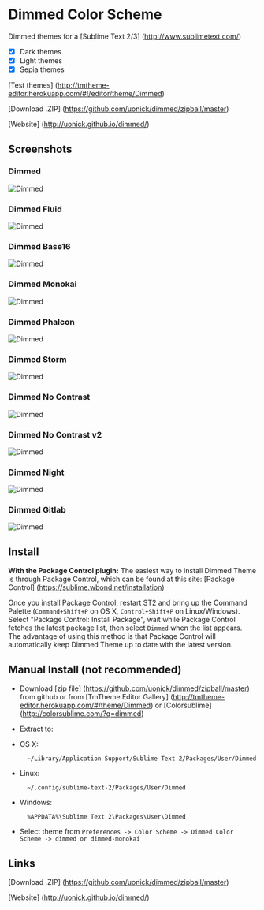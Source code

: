 # Dimmed Color Scheme

Dimmed themes for a [Sublime Text 2/3] (http://www.sublimetext.com/)


- [x] Dark themes
- [x] Light themes
- [x] Sepia themes

[Test themes] (http://tmtheme-editor.herokuapp.com/#!/editor/theme/Dimmed)

[Download .ZIP] (https://github.com/uonick/dimmed/zipball/master)

[Website] (http://uonick.github.io/dimmed/)

## Screenshots

### Dimmed
![Dimmed](img/dimmed.png)


### Dimmed Fluid
![Dimmed](img/dimmed-fluid.png)


### Dimmed Base16
![Dimmed](img/dimmed-base16.png)


### Dimmed Monokai
![Dimmed](img/dimmed-monokai.png)


### Dimmed Phalcon
![Dimmed](img/dimmed-phalcon.png)


### Dimmed Storm
![Dimmed](img/dimmed-storm.png)



### Dimmed No Contrast
![Dimmed](img/dimmed-no-contrast.png)


### Dimmed No Contrast v2
![Dimmed](img/dimmed-no-contrast-v2.png)


### Dimmed Night
![Dimmed](img/dimmed-night.png)


### Dimmed Gitlab
![Dimmed](img/dimmed-gitlab.png)




## Install

**With the Package Control plugin:** The easiest way to install Dimmed Theme is through Package Control, which can be found at this site: [Package Control] (https://sublime.wbond.net/installation)

Once you install Package Control, restart ST2 and bring up the Command Palette (`Command+Shift+P` on OS X, `Control+Shift+P` on Linux/Windows). Select "Package Control: Install Package", wait while Package Control fetches the latest package list, then select `Dimmed`  when the list appears. The advantage of using this method is that Package Control will automatically keep Dimmed Theme up to date with the latest version.


## Manual Install (not recommended)

* Download  [zip file]  (https://github.com/uonick/dimmed/zipball/master) from github
 or from [TmTheme Editor Gallery] (http://tmtheme-editor.herokuapp.com/#/theme/Dimmed) or [Colorsublime] (http://colorsublime.com/?q=dimmed)
* Extract to:

* OS X:

        ~/Library/Application Support/Sublime Text 2/Packages/User/Dimmed

* Linux:

        ~/.config/sublime-text-2/Packages/User/Dimmed

* Windows:

        %APPDATA%\Sublime Text 2\Packages\User\Dimmed

* Select theme from `Preferences -> Color Scheme -> Dimmed Color Scheme -> dimmed or dimmed-monokai`

## Links

[Download .ZIP] (https://github.com/uonick/dimmed/zipball/master)

[Website] (http://uonick.github.io/dimmed/)

